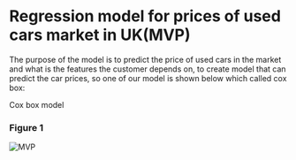 # Regression model for prices of used cars market in UK(MVP)
The purpose of the model is to predict the price of used cars in the market and what is the features the customer depends on, to create model that can predict the car prices, so one of our model is shown below which called cox box:

Cox box model

### Figure 1
![MVP](https://user-images.githubusercontent.com/93071403/145725709-920ecd91-d07d-4894-9aa1-ff2b504fa2bb.png)
